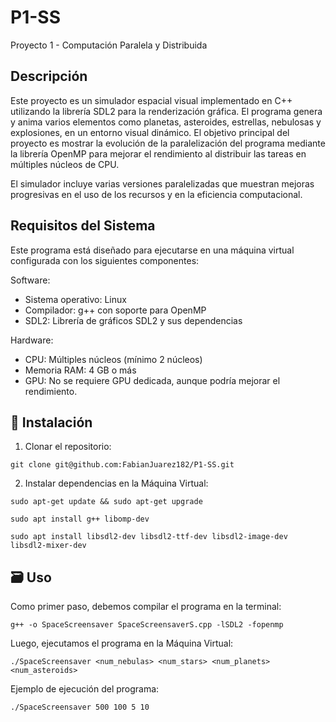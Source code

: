 # P1-SS
Proyecto 1 - Computación Paralela y Distribuida

## Descripción
Este proyecto es un simulador espacial visual implementado en C++ utilizando la librería SDL2 para la renderización gráfica. El programa genera y anima varios elementos como planetas, asteroides, estrellas, nebulosas y explosiones, en un entorno visual dinámico. El objetivo principal del proyecto es mostrar la evolución de la paralelización del programa mediante la librería OpenMP para mejorar el rendimiento al distribuir las tareas en múltiples núcleos de CPU.

El simulador incluye varias versiones paralelizadas que muestran mejoras progresivas en el uso de los recursos y en la eficiencia computacional.

## Requisitos del Sistema
Este programa está diseñado para ejecutarse en una máquina virtual configurada con los siguientes componentes:

Software:
- Sistema operativo: Linux 
- Compilador: g++ con soporte para OpenMP
- SDL2: Librería de gráficos SDL2 y sus dependencias

Hardware:
- CPU: Múltiples núcleos (mínimo 2 núcleos)
- Memoria RAM: 4 GB o más
- GPU: No se requiere GPU dedicada, aunque podría mejorar el rendimiento.

## :notebook_with_decorative_cover: Instalación

1. Clonar el repositorio:
```
git clone git@github.com:FabianJuarez182/P1-SS.git
```
2. Instalar dependencias en la Máquina Virtual:
```shell
sudo apt-get update && sudo apt-get upgrade
```

```shell
sudo apt install g++ libomp-dev
```

```shell
sudo apt install libsdl2-dev libsdl2-ttf-dev libsdl2-image-dev libsdl2-mixer-dev
```

## :card_file_box: Uso
Como primer paso, debemos compilar el programa en la terminal:

```shell
g++ -o SpaceScreensaver SpaceScreensaverS.cpp -lSDL2 -fopenmp
```

Luego, ejecutamos el programa en la Máquina Virtual:
```shell
./SpaceScreensaver <num_nebulas> <num_stars> <num_planets> <num_asteroids>
```

Ejemplo de ejecución del programa:
```shell
./SpaceScreensaver 500 100 5 10
```
